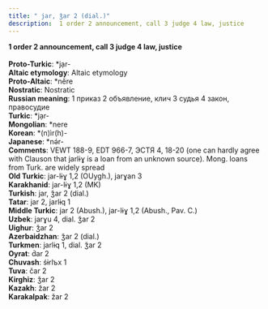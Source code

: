 ```yaml
---
title: " jar, ǯar 2 (dial.)"
description:  1 order 2 announcement, call 3 judge 4 law, justice
---
```

<p data-pagefind-weight="0.5">
<strong> 1 order 2 announcement, call 3 judge 4 law, justice</strong><br><br>
<strong>Proto-Turkic</strong>:  *jạr-<br>
<strong>Altaic etymology</strong>:  Altaic etymology<br>
<strong> Proto-Altaic</strong>:  *nĕ́re<br>
<strong>Nostratic</strong>:  Nostratic<br>
<strong>Russian meaning</strong>:  1 приказ 2 объявление, клич 3 судья 4 закон, правосудие<br>
<strong>Turkic</strong>:  *jạr-<br>
<strong>Mongolian</strong>:  *nere<br>
<strong>Korean</strong>:  *(n)ìr(h)-<br>
<strong>Japanese</strong>:  *nǝ́r-<br>
<strong>Comments</strong>:  VEWT 188-9, EDT 966-7, ЭСТЯ 4, 18-20 (one can hardly agree with Clauson that jarlɨɣ is a loan from an unknown source). Mong. loans from Turk. are widely spread<br>
<strong>Old Turkic</strong>:  jar-lɨɣ 1,2 (OUygh.), jarɣan 3<br>
<strong>Karakhanid</strong>:  jar-lɨɣ 1,2 (MK)<br>
<strong>Turkish</strong>:  jar, ǯar 2 (dial.)<br>
<strong>Tatar</strong>:  jar 2, jarlɨq 1<br>
<strong>Middle Turkic</strong>:  jar 2 (Abush.), jar-lɨɣ 1,2 (Abush., Pav. C.)<br>
<strong>Uzbek</strong>:  jarɣu 4, dial. ǯar 2<br>
<strong>Uighur</strong>:  ǯar 2<br>
<strong>Azerbaidzhan</strong>:  ǯar 2 (dial.)<br>
<strong>Turkmen</strong>:  jarlɨq 1, dial. ǯar 2<br>
<strong>Oyrat</strong>:  d́ar 2<br>
<strong>Chuvash</strong>:  śɨrlъx 1<br>
<strong>Tuva</strong>:  čar 2<br>
<strong>Kirghiz</strong>:  ǯar 2<br>
<strong>Kazakh</strong>:  žar 2<br>
<strong>Karakalpak</strong>:  žar 2<br>

</p>
